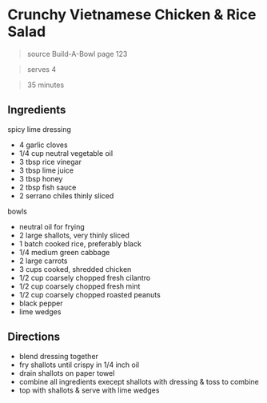 # Crunchy Vietnamese Chicken & Rice Salad

> source Build-A-Bowl page 123

> serves 4

> 35 minutes

## Ingredients

spicy lime dressing

- 4 garlic cloves
- 1/4 cup neutral vegetable oil
- 3 tbsp rice vinegar
- 3 tbsp lime juice
- 3 tbsp honey
- 2 tbsp fish sauce
- 2 serrano chiles thinly sliced

bowls

- neutral oil for frying
- 2 large shallots, very thinly sliced
- 1 batch cooked rice, preferably black
- 1/4 medium green cabbage
- 2 large carrots
- 3 cups cooked, shredded chicken
- 1/2 cup coarsely chopped fresh cilantro
- 1/2 cup coarsely chopped fresh mint
- 1/2 cup coarsely chopped roasted peanuts
- black pepper
- lime wedges

## Directions

- blend dressing together
- fry shallots until crispy in 1/4 inch oil
- drain shallots on paper towel
- combine all ingredients execept shallots with dressing & toss to combine
- top with shallots & serve with lime wedges
